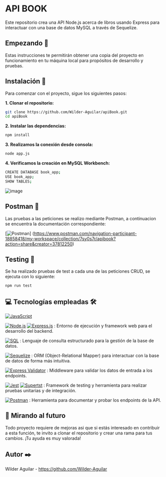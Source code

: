 # API BOOK

Este repositorio crea una API Node.js acerca de libros usando Express para interactuar con una base de datos MySQL a través de Sequelize.

## Empezando 🚀

Estas instrucciones te permitirán obtener una copia del proyecto en funcionamiento en tu máquina local para propósitos de desarrollo y pruebas.

## Instalación 🔧

Para comenzar con el proyecto, sigue los siguientes pasos:

**1. Clonar el repositorio:**

```bash
git clone https://github.com/Wilder-Aguilar/apiBook.git
cd apiBook
```

**2. Instalar las dependencias:**

```bash
npm install
```

**3. Realizamos la conexión desde consola:**

```bash
node app.js
```

**4. Verificamos la creación en MySQL Workbench:**

```bash
CREATE DATABASE book_app;
USE book_app;
SHOW TABLES;
```

![image](https://github.com/user-attachments/assets/6480c959-fe7f-4f50-8f32-90deba9ddc2e)

## Postman 🔧

Las pruebas a las peticiones se realizo mediante Postman, a continuacion se encuentra la documentación correspondiente:

[![Postman](https://img.shields.io/badge/Postman-F65E1D?style=for-the-badge&logo=postman&logoColor=white)] (https://www.postman.com/navigation-participant-18858418/my-workspace/collection/7sy0s7r/apibook?action=share&creator=37812250)

## Testing 🔧

Se ha realizado pruebas de test a cada una de las peticiones CRUD, se ejecuta con lo siguiente:

```bash
npm run test
```

## 💻 Tecnologías empleadas 🛠️

[![JavaScript](https://img.shields.io/badge/JavaScript-yellow?style=for-the-badge&logo=javascript&logoColor=white&labelColor=101010)](https://developer.mozilla.org/es/docs/Web/JavaScript)

[![Node.js](https://img.shields.io/badge/Node.js-green?style=for-the-badge&logo=node.js&logoColor=white)](https://nodejs.org/) [![Express.js](https://img.shields.io/badge/Express.js-4DB33A?style=for-the-badge&logo=express&logoColor=white)](https://expressjs.com/) : Entorno de ejecución y framework web para el desarrollo del backend.

[![SQL](https://img.shields.io/badge/SQL-307DB1?style=for-the-badge&logo=postgresql&logoColor=white)](https://www.postgresql.org/) : Lenguaje de consulta estructurado para la gestión de la base de datos.

[![Sequelize](https://img.shields.io/badge/Sequelize-5272B4?style=for-the-badge&logo=sequelize&logoColor=white)](https://sequelize.org/) : ORM (Object-Relational Mapper) para interactuar con la base de datos de forma más intuitiva.

[![Express Validator](https://img.shields.io/badge/Express%20Validator-blue?style=for-the-badge&logo=express&logoColor=white)](https://www.npmjs.com/package/express-validator) : Middleware para validar los datos de entrada a los endpoints.

[![Jest](https://img.shields.io/badge/Jest-blue?style=for-the-badge&logo=jest&logoColor=white)](https://jestjs.io/) [![Supertst](https://img.shields.io/badge/Supertst-blue?style=for-the-badge&logo=supertest&logoColor=white)](https://supertest.js.org/) : Framework de testing y herramienta para realizar pruebas unitarias y de integración.

[![Postman](https://img.shields.io/badge/Postman-F65E1D?style=for-the-badge&logo=postman&logoColor=white)](https://www.postman.com/) : Herramienta para documentar y probar los endpoints de la API.

## 🔮 Mirando al futuro

Todo proyecto requiere de mejoras asi que si estás interesado en contribuir a esta función, te invito a clonar el repositorio y crear una rama para tus cambios. ¡Tu ayuda es muy valorada!

## Autor ✒️

Wilder Aguilar - <https://github.com/Wilder-Aguilar>
